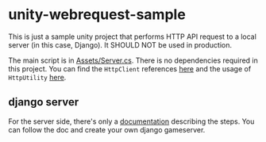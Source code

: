 # unity-webrequest-sample
This is just a sample unity project that performs HTTP API request to a local server (in this case, Django).
It SHOULD NOT be used in production.

The main script is in [Assets/Server.cs](Assets/Server.cs). There is no dependencies required in this project.
You can find the `HttpClient` references [here](https://docs.microsoft.com/zh-tw/dotnet/api/system.net.http.httpclient?view=netstandard-2.0) 
and the usage of `HttpUtility` [here](https://docs.microsoft.com/zh-tw/dotnet/api/system.web.httputility?view=netstandard-2.0).

## django server
For the server side, there's only a [documentation](https://www.notion.so/Python-8ff168f6c8af48b79583e830f5ec63d0) describing the steps. You can follow the doc and create your own django gameserver.
